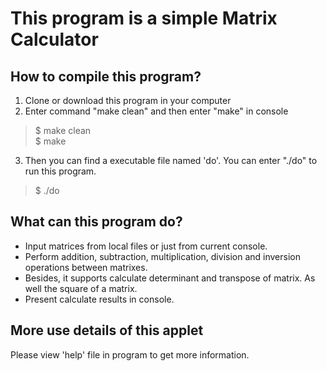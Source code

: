 # This program is a simple Matrix Calculator
## How to compile this program?
1. Clone or download this program in your computer
2. Enter command "make clean" and then enter "make" in console
> $ make clean  
> $ make
3. Then you can find a executable file named 'do'. You can enter "./do" to run this program.
> $ ./do

## What can this program do?
* Input matrices from local files or just from current console.
* Perform addition, subtraction, multiplication, division and inversion operations between matrixes.
* Besides, it supports calculate determinant and transpose of matrix. As well the square of a matrix.
* Present calculate results in console.

## More use details of this applet
Please view 'help' file in program to get more information.
